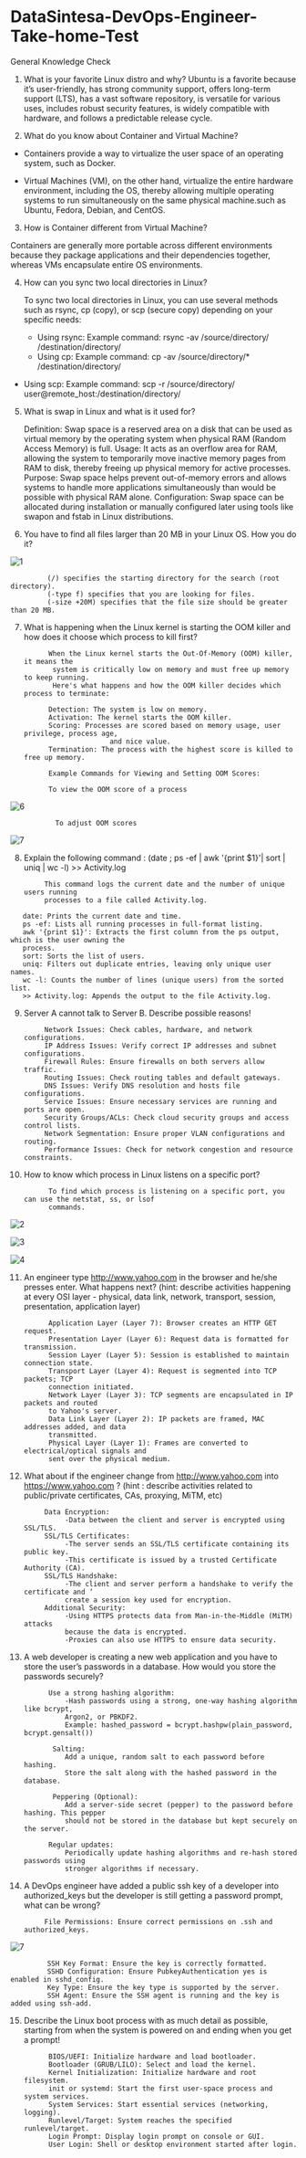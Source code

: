 # DataSintesa-DevOps-Engineer-Take-home-Test
General Knowledge Check
1.	What is your favorite Linux distro and why? 
Ubuntu is a favorite because it’s user-friendly, has strong community support, offers long-term support (LTS), has a vast software repository, is versatile for various uses, includes robust security features, is widely compatible with hardware, and follows a predictable release cycle.

2.	What do you know about Container and Virtual Machine?

- Containers provide a way to virtualize the user space of an operating system, such as Docker.

- Virtual Machines (VM), on the other hand, virtualize the entire hardware environment, including the OS, thereby allowing multiple operating systems to run simultaneously on the same physical machine.such as Ubuntu, Fedora, Debian, and CentOS.

3.	How is Container different from Virtual Machine?

Containers are generally more portable across different environments because they package applications and their dependencies together, whereas VMs encapsulate entire OS environments.

4.	How can you sync two local directories in Linux?

      To sync two local directories in Linux, you can use several methods such as rsync, cp (copy), or scp (secure copy) depending on your specific needs:

      - Using rsync: Example command: rsync -av /source/directory/ /destination/directory/
      - Using cp: Example command: cp -av /source/directory/* /destination/directory/
- Using scp: Example command: scp -r /source/directory/  user@remote_host:/destination/directory/

5.	What is swap in Linux and what is it used for?

      Definition: Swap space is a reserved area on a disk that can be used as virtual memory by the operating system when physical RAM (Random Access Memory) is full.
      Usage: It acts as an overflow area for RAM, allowing the system to temporarily move inactive memory pages from RAM to disk, thereby freeing up physical memory for active processes.
      Purpose: Swap space helps prevent out-of-memory errors and allows systems to handle more applications simultaneously than would be possible with physical RAM alone.
Configuration: Swap space can be allocated during installation or manually configured later using tools like swapon and fstab in Linux distributions.







6.	You have to find all files larger than 20 MB in your Linux OS. How you do it?

   ![1](https://github.com/jerryfernando/DataSintesa-DevOps-Engineer-Take-home-Test/assets/23428256/dbc37222-da69-4a9f-8ad8-9bf429247fad)

             (/) specifies the starting directory for the search (root directory).
             (-type f) specifies that you are looking for files.
             (-size +20M) specifies that the file size should be greater than 20 MB.

7.	What is happening when the Linux kernel is starting the OOM killer and how does it choose which process to kill first?

              When the Linux kernel starts the Out-Of-Memory (OOM) killer, it means the 
               system is critically low on memory and must free up memory to keep running.
               Here's what happens and how the OOM killer decides which process to terminate:

              Detection: The system is low on memory.
              Activation: The kernel starts the OOM killer.
              Scoring: Processes are scored based on memory usage, user privilege, process age, 
                             and nice value.
              Termination: The process with the highest score is killed to free up memory.
 
              Example Commands for Viewing and Setting OOM Scores:
              
              To view the OOM score of a process



![6](https://github.com/jerryfernando/DataSintesa-DevOps-Engineer-Take-home-Test/assets/23428256/f0a6d9b0-cb41-4788-a10b-5d56f16a57d7)

               
               To adjust OOM scores


![7](https://github.com/jerryfernando/DataSintesa-DevOps-Engineer-Take-home-Test/assets/23428256/1d636014-a11f-4fd5-b8e6-acd4d7ee2b68)



8.	Explain the following command : (date ; ps -ef | awk '{print $1}'| sort | uniq | wc -l) >> Activity.log

             This command logs the current date and the number of unique users running 
             processes to a file called Activity.log.
```
   date: Prints the current date and time.
   ps -ef: Lists all running processes in full-format listing.
   awk '{print $1}': Extracts the first column from the ps output, which is the user owning the 
   process.
   sort: Sorts the list of users.
   uniq: Filters out duplicate entries, leaving only unique user names.
   wc -l: Counts the number of lines (unique users) from the sorted list.
   >> Activity.log: Appends the output to the file Activity.log.

```






9.	Server A cannot talk to Server B. Describe possible reasons!

             Network Issues: Check cables, hardware, and network configurations.
             IP Address Issues: Verify correct IP addresses and subnet configurations.
             Firewall Rules: Ensure firewalls on both servers allow traffic.
             Routing Issues: Check routing tables and default gateways.
             DNS Issues: Verify DNS resolution and hosts file configurations.
             Service Issues: Ensure necessary services are running and ports are open.
             Security Groups/ACLs: Check cloud security groups and access control lists.
             Network Segmentation: Ensure proper VLAN configurations and routing.
             Performance Issues: Check for network congestion and resource constraints.

10.	How to know which process in Linux listens on a specific port?

              To find which process is listening on a specific port, you can use the netstat, ss, or lsof 
              commands.


![2](https://github.com/jerryfernando/DataSintesa-DevOps-Engineer-Take-home-Test/assets/23428256/236e2200-0a0d-48e3-8215-13d6a444971b)

![3](https://github.com/jerryfernando/DataSintesa-DevOps-Engineer-Take-home-Test/assets/23428256/51f1ebff-b5c8-41c4-8350-fd4644804568)

![4](https://github.com/jerryfernando/DataSintesa-DevOps-Engineer-Take-home-Test/assets/23428256/4383e891-e982-44a6-995c-3c5782d5e719)

               


11.	An engineer type http://www.yahoo.com in the browser and he/she presses enter. What happens next? (hint: describe activities happening at every OSI layer - physical, data link, network, transport, session, presentation, application layer)

              Application Layer (Layer 7): Browser creates an HTTP GET request.
              Presentation Layer (Layer 6): Request data is formatted for transmission.
              Session Layer (Layer 5): Session is established to maintain connection state.
              Transport Layer (Layer 4): Request is segmented into TCP packets; TCP 
              connection initiated.
              Network Layer (Layer 3): TCP segments are encapsulated in IP packets and routed 
              to Yahoo's server.
              Data Link Layer (Layer 2): IP packets are framed, MAC addresses added, and data 
              transmitted.
              Physical Layer (Layer 1): Frames are converted to electrical/optical signals and 
              sent over the physical medium.













12.	What about if the engineer change from http://www.yahoo.com into https://www.yahoo.com ? (hint : describe activities related to public/private certificates, CAs, proxying, MiTM, etc)

             Data Encryption: 
                  -Data between the client and server is encrypted using SSL/TLS.
             SSL/TLS Certificates:
                  -The server sends an SSL/TLS certificate containing its public key.
                  -This certificate is issued by a trusted Certificate Authority (CA).
             SSL/TLS Handshake:
                  -The client and server perform a handshake to verify the certificate and ‘
                  create a session key used for encryption.
             Additional Security:
                  -Using HTTPS protects data from Man-in-the-Middle (MiTM) attacks 
                  because the data is encrypted.
                  -Proxies can also use HTTPS to ensure data security.



13.	A web developer is creating a new web application and you have to store the user’s passwords in a database. How would you store the passwords securely?

              Use a strong hashing algorithm:
                  -Hash passwords using a strong, one-way hashing algorithm like bcrypt, 
                  Argon2, or PBKDF2.
                  Example: hashed_password = bcrypt.hashpw(plain_password, bcrypt.gensalt())

               Salting:
                  Add a unique, random salt to each password before hashing.
                  Store the salt along with the hashed password in the database.

               Peppering (Optional):
                  Add a server-side secret (pepper) to the password before hashing. This pepper 
                  should not be stored in the database but kept securely on the server.

              Regular updates:
                  Periodically update hashing algorithms and re-hash stored passwords using 
                  stronger algorithms if necessary.



















14.	A DevOps engineer have added a public ssh key of a developer into authorized_keys but the developer is still getting a password prompt, what can be wrong?

             File Permissions: Ensure correct permissions on .ssh and authorized_keys.

           
![7](https://github.com/jerryfernando/DataSintesa-DevOps-Engineer-Take-home-Test/assets/23428256/44dc1e09-910a-443d-9812-c4ee88dda74b)



             SSH Key Format: Ensure the key is correctly formatted.
             SSHD Configuration: Ensure PubkeyAuthentication yes is enabled in sshd_config.
             Key Type: Ensure the key type is supported by the server.
             SSH Agent: Ensure the SSH agent is running and the key is added using ssh-add.

15.	Describe the Linux boot process with as much detail as possible, starting from when the system is powered on and ending when you get a prompt!

              BIOS/UEFI: Initialize hardware and load bootloader.
              Bootloader (GRUB/LILO): Select and load the kernel.
              Kernel Initialization: Initialize hardware and root filesystem.
              init or systemd: Start the first user-space process and system services.
              System Services: Start essential services (networking, logging).
              Runlevel/Target: System reaches the specified runlevel/target.
              Login Prompt: Display login prompt on console or GUI.
              User Login: Shell or desktop environment started after login.


